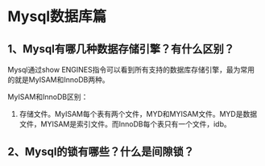 # Mysql数据库篇



## 1、Mysql有哪几种数据存储引擎？有什么区别？

Mysql通过show ENGINES指令可以看到所有支持的数据库存储引擎，最为常用的就是MyISAM和InnoDB两种。

MyISAM和InnoDB区别：

1. 存储文件。MyISAM每个表有两个文件，MYD和MYISAM文件。MYD是数据文件，MYISAM是索引文件。而InnoDB每个表只有一个文件，idb。

## 2、Mysql的锁有哪些？什么是间隙锁？

